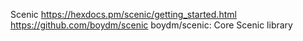 Scenic
  https://hexdocs.pm/scenic/getting_started.html
  https://github.com/boydm/scenic boydm/scenic: Core Scenic library